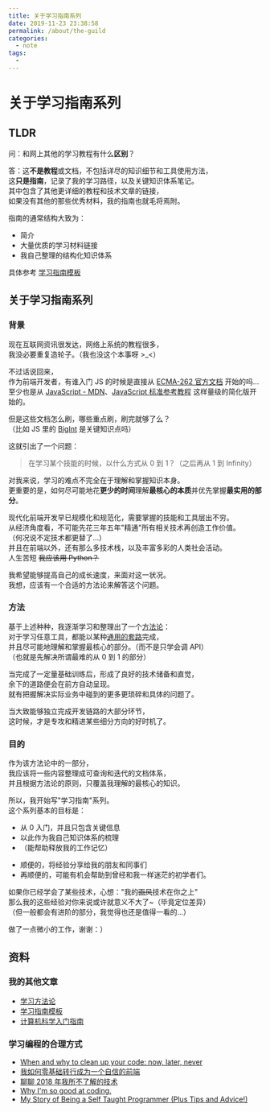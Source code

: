 ```yaml
---
title: 关于学习指南系列
date: 2019-11-23 23:38:58
permalink: /about/the-guild
categories:
  - note
tags:
  - 
---
```

# 关于学习指南系列

## TLDR

问：和网上其他的学习教程有什么**区别**？

答：这**不是教程**或文档，不包括详尽的知识细节和工具使用方法，  
这**只是指南**，记录了我的学习路径，以及关键知识体系笔记。  
其中包含了其他更详细的教程和技术文章的链接，  
如果没有其他的那些优秀材料，我的指南也就毛将焉附。

指南的通常结构大致为：

- 简介
- 大量优质的学习材料链接
- 我自己整理的结构化知识体系

具体参考 [学习指南模板](/study/study-guild-abstraction)

## 关于学习指南系列

### 背景

现在互联网资讯很发达，网络上系统的教程很多，  
我没必要重复造轮子。（我也没这个本事呀 >\_<）

不过话说回来，  
作为前端开发者，有谁入门 JS 的时候是直接从 [ECMA-262 官方文档](https://www.ecma-international.org/publications/standards/Ecma-262.htm) 开始的吗…  
至少也是从 [JavaScript - MDN](https://developer.mozilla.org/zh-CN/docs/Web/JavaScript)、[JavaScript 标准参考教程](https://javascript.ruanyifeng.com/) 这样量级的简化版开始的。

但是这些文档怎么刷，哪些重点刷，刷完就够了么？  
（比如 JS 里的 [BigInt](https://developer.mozilla.org/zh-CN/docs/Web/JavaScript/Reference/Global_Objects/BigInt) 是关键知识点吗）

这就引出了一个问题：

> 在学习某个技能的时候，以什么方式从 0 到 1？（之后再从 1 到 Infinity）

对我来说，学习的难点不完全在于理解和掌握知识本身。  
更重要的是，如何尽可能地花**更少的时间**理解**最核心的本质**并优先掌握**最实用的部分**。

现代化前端开发早已规模化和规范化，需要掌握的技能和工具层出不穷。  
从经济角度看，不可能先花三年五年"精通"所有相关技术再创造工作价值。  
（何况说不定技术都更替了…）  
并且在前端以外，还有那么多技术栈，以及丰富多彩的人类社会活动。  
人生苦短 ~~我应该用 Python？~~

我希望能够提高自己的成长速度，来面对这一状况。  
我想，应该有一个合适的方法论来解答这个问题。

### 方法

基于上述种种，我逐渐学习和整理出了一个[方法论](/study/crash-course-study-skills)：  
对于学习任意工具，都能以某种[通用的套路](/study/study-guild-abstraction)完成，  
并且尽可能地理解和掌握最核心的部分。（而不是只学会调 API）  
（也就是先解决所谓最难的从 0 到 1 的部分）

当完成了一定量基础训练后，形成了良好的技术储备和直觉，  
余下的道路便会在前方自动呈现。  
就有把握解决实际业务中碰到的更多更琐碎和具体的问题了。

当大致能够独立完成开发链路的大部分环节，  
这时候，才是专攻和精进某些细分方向的好时机了。

### 目的

作为该方法论中的一部分，  
我应该将一些内容整理成可查询和迭代的文档体系，  
并且根据方法论的原则，只覆盖我理解的最核心的知识。

所以，我开始写"学习指南"系列。  
这个系列基本的目标是：

- 从 0 入门，并且只包含关键信息
- 以此作为我自己知识体系的梳理
- （能帮助释放我的工作记忆）

* 顺便的，将经验分享给我的朋友和同事们
* 再顺便的，可能有机会帮助到曾经和我一样迷茫的初学者们。

如果你已经学会了某些技术，心想："我的~~画风~~技术在你之上"  
那么我的这些经验对你来说或许就意义不大了~（毕竟定位差异）  
（但一般都会有进阶的部分，我觉得也还是值得一看的…）

做了一点微小的工作，谢谢：）

## 资料

### 我的其他文章

- [学习方法论](/study/crash-course-study-skills)
- [学习指南模板](/study/study-guild-abstraction)
- [计算机科学入门指南](/cs/crash-course-computer-science)

### 学习编程的合理方式

- [When and why to clean up your code: now, later, never](https://codewithoutrules.com/2018/11/02/when-clean-up-your-code/)
- [我如何零基础转行成为一个自信的前端](https://www.yuque.com/fe9/basic/mchxkr)
- [聊聊 2018 年我所不了解的技术](https://overreacted.io/zh-hans/things-i-dont-know-as-of-2018/)
- [Why I'm so good at coding.](https://www.youtube.com/watch?v=xqgH9j3x2OE)
- [My Story of Being a Self Taught Programmer (Plus Tips and Advice!)](https://www.youtube.com/watch?v=62tsiY5j4_0)
